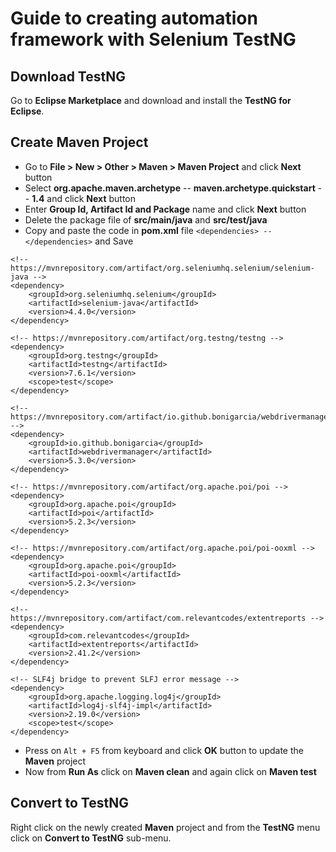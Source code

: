 # Guide to creating automation framework with Selenium TestNG

## Download TestNG
Go to **Eclipse Marketplace** and download and install the **TestNG for Eclipse**.

## Create Maven Project
* Go to **File > New > Other > Maven > Maven Project** and click **Next** button
* Select **org.apache.maven.archetype**	--  **maven.archetype.quickstart**	--  **1.4** and click **Next** button
* Enter **Group Id, Artifact Id and Package** name and click **Next** button
* Delete the package file of **src/main/java** and **src/test/java**
* Copy and paste the code in **pom.xml** file `<dependencies> -- </dependencies>` and Save
```
<!-- https://mvnrepository.com/artifact/org.seleniumhq.selenium/selenium-java -->
<dependency>
    <groupId>org.seleniumhq.selenium</groupId>
    <artifactId>selenium-java</artifactId>
    <version>4.4.0</version>
</dependency>

<!-- https://mvnrepository.com/artifact/org.testng/testng -->
<dependency>
    <groupId>org.testng</groupId>
    <artifactId>testng</artifactId>
    <version>7.6.1</version>
    <scope>test</scope>
</dependency>

<!-- https://mvnrepository.com/artifact/io.github.bonigarcia/webdrivermanager -->
<dependency>
    <groupId>io.github.bonigarcia</groupId>
    <artifactId>webdrivermanager</artifactId>
    <version>5.3.0</version>
</dependency>

<!-- https://mvnrepository.com/artifact/org.apache.poi/poi -->
<dependency>
    <groupId>org.apache.poi</groupId>
    <artifactId>poi</artifactId>
    <version>5.2.3</version>
</dependency>

<!-- https://mvnrepository.com/artifact/org.apache.poi/poi-ooxml -->
<dependency>
    <groupId>org.apache.poi</groupId>
    <artifactId>poi-ooxml</artifactId>
    <version>5.2.3</version>
</dependency>

<!-- https://mvnrepository.com/artifact/com.relevantcodes/extentreports -->
<dependency>
    <groupId>com.relevantcodes</groupId>
    <artifactId>extentreports</artifactId>
    <version>2.41.2</version>
</dependency>

<!-- SLF4j bridge to prevent SLFJ error message -->
<dependency>
    <groupId>org.apache.logging.log4j</groupId>
    <artifactId>log4j-slf4j-impl</artifactId>
    <version>2.19.0</version>
    <scope>test</scope>
</dependency>
```
* Press on `Alt + F5` from keyboard and click **OK** button to update the **Maven** project
* Now from **Run As** click on **Maven clean** and again click on **Maven test**

## Convert to TestNG
Right click on the newly created **Maven** project and from the **TestNG** menu click on 
**Convert to TestNG** sub-menu.

